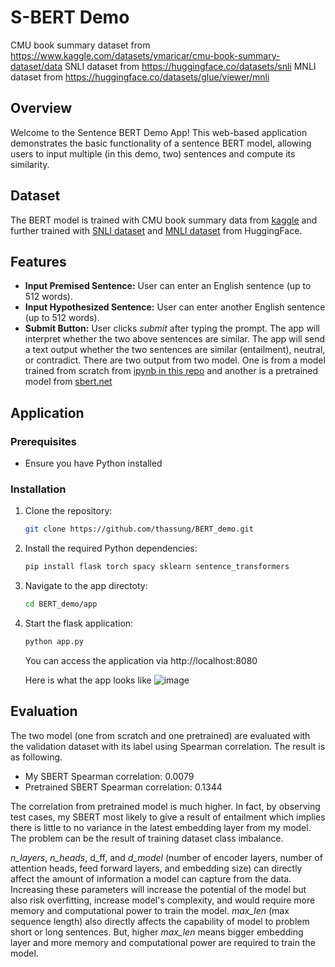 # S-BERT Demo
 
CMU book summary dataset from https://www.kaggle.com/datasets/ymaricar/cmu-book-summary-dataset/data
SNLI dataset from https://huggingface.co/datasets/snli
MNLI dataset from https://huggingface.co/datasets/glue/viewer/mnli

## Overview

   Welcome to the Sentence BERT Demo App! This web-based application demonstrates the basic functionality of a sentence BERT model, allowing users to input multiple (in this demo, two) sentences and compute its similarity.

## Dataset

   The BERT model is trained with CMU book summary data from [kaggle](https://www.kaggle.com/datasets/ymaricar/cmu-book-summary-dataset/data) and further trained with [SNLI dataset](https://huggingface.co/datasets/snli) and [MNLI dataset](https://huggingface.co/datasets/glue/viewer/mnli) from HuggingFace.

## Features

   - **Input Premised Sentence:** User can enter an English sentence (up to 512 words).
   - **Input Hypothesized Sentence:** User can enter another English sentence (up to 512 words).
   - **Submit Button:** User clicks *submit* after typing the prompt. The app will interpret whether the two above sentences are similar. The app will send a text output whether the two sentences are similar (entailment), neutral, or contradict. There are two output from two model. One is from a model trained from scratch from [ipynb in this repo](https://github.com/thassung/BERT_demo/blob/main/S-BERT%20copy.ipynb) and another is a pretrained model from [sbert.net](https://www.sbert.net/)

## Application

### Prerequisites

- Ensure you have Python installed

### Installation

1. Clone the repository:

   ```bash
   git clone https://github.com/thassung/BERT_demo.git
   ```

2. Install the required Python dependencies:

   ```bash
   pip install flask torch spacy sklearn sentence_transformers
   ```

3. Navigate to the app directoty:
   ```bash
   cd BERT_demo/app
   ```

4. Start the flask application:
   ```bash
   python app.py
   ```

   You can access the application via http://localhost:8080

   Here is what the app looks like
   ![image](https://github.com/thassung/BERT_demo/assets/105700459/66d4292f-9af5-4119-bb64-411ce99028fa)

## Evaluation

The two model (one from scratch and one pretrained) are evaluated with the validation dataset with its label using Spearman correlation. The result is as following.

- My SBERT Spearman correlation:              0.0079             
- Pretrained SBERT Spearman correlation:      0.1344

The correlation from pretrained model is much higher. In fact, by observing test cases, my SBERT most likely to give a result of entailment which implies there is little to no variance in the latest embedding layer from my model. The problem can be the result of training dataset class imbalance.

*n_layers*, *n_heads*, d_ff, and *d_model* (number of encoder layers, number of attention heads, feed forward layers, and embedding size) can directly affect the amount of information a model can capture from the data. Increasing these parameters will increase the potential of the model but also risk overfitting, increase model's complexity, and would require more memory and computational power to train the model. *max_len* (max sequence length) also directly affects the capability of model to problem short or long sentences. But, higher *max_len* means bigger embedding layer and more memory and computational power are required to train the model.
